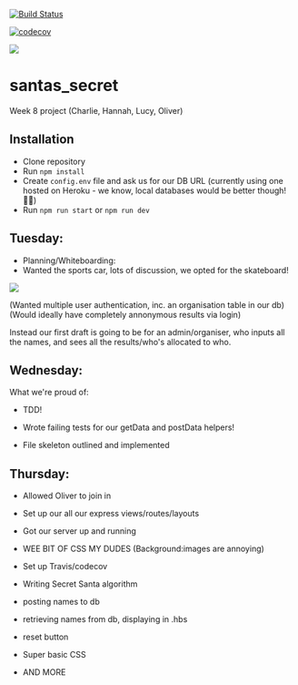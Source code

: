 [![Build Status](https://travis-ci.org/fac-15/santas_secret.svg?branch=staging)](https://travis-ci.org/fac-15/santas_secret)

[![codecov](https://codecov.io/gh/fac-15/santas_secret/branch/staging/graph/badge.svg)](https://codecov.io/gh/fac-15/santas_secret)

![](https://cdn.dribbble.com/users/69417/screenshots/1841477/dribbble_santa.gif)

# santas_secret

Week 8 project (Charlie, Hannah, Lucy, Oliver)

## Installation

- Clone repository
- Run ```npm install```
- Create ```config.env``` file and ask us for our DB URL (currently using one hosted on Heroku - we know, local databases would be better though! 🤦‍♂️)
- Run ```npm run start``` or ```npm run dev```

## Tuesday:

- Planning/Whiteboarding:
- Wanted the sports car, lots of discussion, we opted for the skateboard!

![](https://media.giphy.com/media/5UGXYhjhTYWBTppfJ7/giphy.gif)

(Wanted multiple user authentication, inc. an organisation table in our db)
(Would ideally have completely annonymous results via login)

Instead our first draft is going to be for an admin/organiser, who inputs all the names, and sees all the results/who's allocated to who.

## Wednesday:

What we're proud of:

- TDD!
- Wrote failing tests for our getData and postData helpers!

- File skeleton outlined and implemented

## Thursday: 

- Allowed Oliver to join in

- Set up our all our express views/routes/layouts

- Got our server up and running

- WEE BIT OF CSS MY DUDES (Background:images are annoying)

- Set up Travis/codecov 

- Writing Secret Santa algorithm 

- posting names to db

- retrieving names from db, displaying in .hbs

- reset button

- Super basic CSS

- AND MORE
